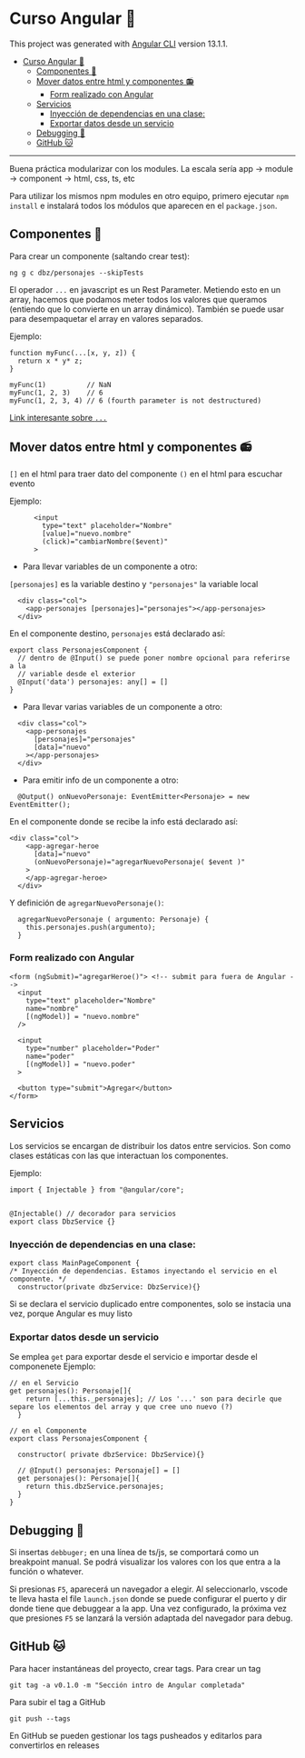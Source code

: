# Curso Angular 📐

This project was generated with [Angular CLI](https://github.com/angular/angular-cli) version 13.1.1.

- [Curso Angular 📐](#curso-angular-)
  - [Componentes 🎁](#componentes-)
  - [Mover datos entre html y componentes 📻](#mover-datos-entre-html-y-componentes-)
    - [Form realizado con Angular](#form-realizado-con-angular)
  - [Servicios](#servicios)
    - [Inyección de dependencias en una clase:](#inyección-de-dependencias-en-una-clase)
    - [Exportar datos desde un servicio](#exportar-datos-desde-un-servicio)
  - [Debugging 🐞](#debugging-)
  - [GitHub 🐱](#github-)

---

Buena práctica modularizar con los modules. La escala sería app -> module -> component -> html, css, ts, etc

Para utilizar los mismos npm modules en otro equipo, primero ejecutar `npm install` e instalará todos los módulos que aparecen en el `package.json`.

## Componentes 🎁

Para crear un componente (saltando crear test):

```npm:
ng g c dbz/personajes --skipTests
```

El operador `...` en javascript es un Rest Parameter. Metiendo esto en un array, hacemos que podamos meter
todos los valores que queramos (entiendo que lo convierte en un array dinámico).
También se puede usar para desempaquetar el array en valores separados.

Ejemplo:

```typescript:
function myFunc(...[x, y, z]) {
  return x * y* z;
}

myFunc(1)          // NaN
myFunc(1, 2, 3)    // 6
myFunc(1, 2, 3, 4) // 6 (fourth parameter is not destructured)
```

[Link interesante sobre `...`](https://dev.to/sagar/three-dots---in-javascript-26ci)

## Mover datos entre html y componentes 📻

`[]` en el html para traer dato del componente
`()` en el html para escuchar evento

Ejemplo:

```html:
      <input
        type="text" placeholder="Nombre"
        [value]="nuevo.nombre"
        (click)="cambiarNombre($event)"
      >
```

- Para llevar variables de un componente a otro:

`[personajes]` es la variable destino y `"personajes"` la variable local

```html:
  <div class="col">
    <app-personajes [personajes]="personajes"></app-personajes>
  </div>
```

En el componente destino, `personajes` está declarado así:

```typescript:
export class PersonajesComponent {
  // dentro de @Input() se puede poner nombre opcional para referirse a la 
  // variable desde el exterior
  @Input('data') personajes: any[] = []
}
```

- Para llevar varias variables de un componente a otro:

```html:
  <div class="col">
    <app-personajes 
      [personajes]="personajes"
      [data]="nuevo"
    ></app-personajes>
  </div>
```

- Para emitir info de un componente a otro:

```typescript:
  @Output() onNuevoPersonaje: EventEmitter<Personaje> = new EventEmitter();
```

En el componente donde se recibe la info está declarado así:

```html:
<div class="col">
    <app-agregar-heroe
      [data]="nuevo"
      (onNuevoPersonaje)="agregarNuevoPersonaje( $event )"
    >
    </app-agregar-heroe>
  </div>
```

Y definición de `agregarNuevoPersonaje()`:

```typescript:
  agregarNuevoPersonaje ( argumento: Personaje) {
    this.personajes.push(argumento);
  }
```

### Form realizado con Angular

```typescript:
<form (ngSubmit)="agregarHeroe()"> <!-- submit para fuera de Angular -->
  <input
    type="text" placeholder="Nombre"
    name="nombre"
    [(ngModel)] = "nuevo.nombre"
  />

  <input
    type="number" placeholder="Poder"
    name="poder"
    [(ngModel)] = "nuevo.poder"
  >

  <button type="submit">Agregar</button>
</form>
```

## Servicios

Los servicios se encargan de distribuir los datos entre servicios.
Son como clases estáticas con las que interactuan los componentes.

Ejemplo:

```typescript:
import { Injectable } from "@angular/core";


@Injectable() // decorador para servicios
export class DbzService {}
```

### Inyección de dependencias en una clase:

```typescript:
export class MainPageComponent {
/* Inyección de dependencias. Estamos inyectando el servicio en el componente. */
  constructor(private dbzService: DbzService){}
```

Si se declara el servicio duplicado entre componentes, solo se instacia una vez, porque Angular es muy listo

### Exportar datos desde un servicio

Se emplea `get` para exportar desde el servicio e importar desde el componenete
Ejemplo:

```typescript:
// en el Servicio
get personajes(): Personaje[]{
    return [...this._personajes]; // Los '...' son para decirle que separe los elementos del array y que cree uno nuevo (?)
  }
```

```typescript:
// en el Componente
export class PersonajesComponent {

  constructor( private dbzService: DbzService){}

  // @Input() personajes: Personaje[] = []
  get personajes(): Personaje[]{
    return this.dbzService.personajes;
  }
}
```

## Debugging 🐞

Si insertas `debbuger;` en una línea de ts/js, se comportará como un breakpoint manual. Se podrá visualizar los valores con los que entra a la función o whatever.

Si presionas `F5`, aparecerá un navegador a elegir. Al seleccionarlo, vscode te lleva hasta el file `launch.json` donde se puede configurar el puerto y dir donde tiene que debuggear a la app. Una vez configurado, la próxima vez que presiones `F5` se lanzará la versión adaptada del navegador para debug.

## GitHub 🐱

Para hacer instantáneas del proyecto, crear tags.
Para crear un tag

```cmd:
git tag -a v0.1.0 -m "Sección intro de Angular completada"
```

Para subir el tag a GitHub

```cmd:
git push --tags
```

En GitHub se pueden gestionar los tags pusheados y editarlos para convertirlos en releases
